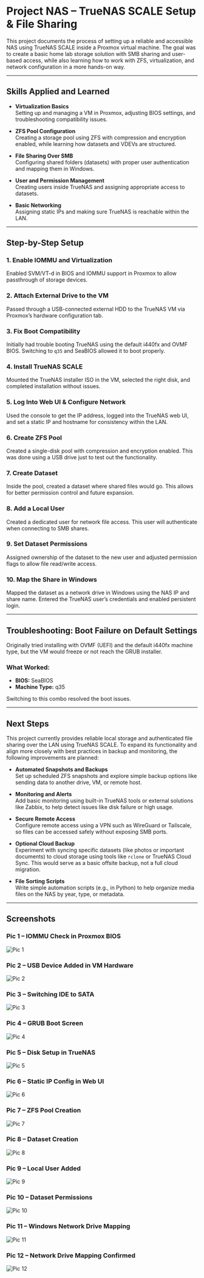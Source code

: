 # Project NAS – TrueNAS SCALE Setup & File Sharing

This project documents the process of setting up a reliable and accessible NAS using TrueNAS SCALE inside a Proxmox virtual machine. The goal was to create a basic home lab storage solution with SMB sharing and user-based access, while also learning how to work with ZFS, virtualization, and network configuration in a more hands-on way.

---

## Skills Applied and Learned

- **Virtualization Basics**  
  Setting up and managing a VM in Proxmox, adjusting BIOS settings, and troubleshooting compatibility issues.

- **ZFS Pool Configuration**  
  Creating a storage pool using ZFS with compression and encryption enabled, while learning how datasets and VDEVs are structured.

- **File Sharing Over SMB**  
  Configuring shared folders (datasets) with proper user authentication and mapping them in Windows.

- **User and Permission Management**  
  Creating users inside TrueNAS and assigning appropriate access to datasets.

- **Basic Networking**  
  Assigning static IPs and making sure TrueNAS is reachable within the LAN.

---

## Step-by-Step Setup

### 1. Enable IOMMU and Virtualization
Enabled SVM/VT-d in BIOS and IOMMU support in Proxmox to allow passthrough of storage devices.

### 2. Attach External Drive to the VM
Passed through a USB-connected external HDD to the TrueNAS VM via Proxmox’s hardware configuration tab.

### 3. Fix Boot Compatibility
Initially had trouble booting TrueNAS using the default i440fx and OVMF BIOS. Switching to `q35` and SeaBIOS allowed it to boot properly.

### 4. Install TrueNAS SCALE
Mounted the TrueNAS installer ISO in the VM, selected the right disk, and completed installation without issues.

### 5. Log Into Web UI & Configure Network
Used the console to get the IP address, logged into the TrueNAS web UI, and set a static IP and hostname for consistency within the LAN.

### 6. Create ZFS Pool
Created a single-disk pool with compression and encryption enabled. This was done using a USB drive just to test out the functionality.

### 7. Create Dataset
Inside the pool, created a dataset where shared files would go. This allows for better permission control and future expansion.

### 8. Add a Local User
Created a dedicated user for network file access. This user will authenticate when connecting to SMB shares.

### 9. Set Dataset Permissions
Assigned ownership of the dataset to the new user and adjusted permission flags to allow file read/write access.

### 10. Map the Share in Windows
Mapped the dataset as a network drive in Windows using the NAS IP and share name. Entered the TrueNAS user’s credentials and enabled persistent login.

---

## Troubleshooting: Boot Failure on Default Settings

Originally tried installing with OVMF (UEFI) and the default i440fx machine type, but the VM would freeze or not reach the GRUB installer.

### What Worked:
- **BIOS:** SeaBIOS  
- **Machine Type:** q35

Switching to this combo resolved the boot issues.

---

## Next Steps

This project currently provides reliable local storage and authenticated file sharing over the LAN using TrueNAS SCALE. To expand its functionality and align more closely with best practices in backup and monitoring, the following improvements are planned:

- **Automated Snapshots and Backups**  
  Set up scheduled ZFS snapshots and explore simple backup options like sending data to another drive, VM, or remote host.

- **Monitoring and Alerts**  
  Add basic monitoring using built-in TrueNAS tools or external solutions like Zabbix, to help detect issues like disk failure or high usage.

- **Secure Remote Access**  
  Configure remote access using a VPN such as WireGuard or Tailscale, so files can be accessed safely without exposing SMB ports.

- **Optional Cloud Backup**  
  Experiment with syncing specific datasets (like photos or important documents) to cloud storage using tools like `rclone` or TrueNAS Cloud Sync. This would serve as a basic offsite backup, not a full cloud migration.

- **File Sorting Scripts**  
  Write simple automation scripts (e.g., in Python) to help organize media files on the NAS by year, type, or metadata.

---

## Screenshots

### Pic 1 – IOMMU Check in Proxmox BIOS
![Pic 1](images/iommu-check-enabled.png)

### Pic 2 – USB Device Added in VM Hardware
![Pic 2](images/added-usb-device.png)

### Pic 3 – Switching IDE to SATA
![Pic 3](images/boot-troubleshoot-remove-ide-add-sata.png)

### Pic 4 – GRUB Boot Screen
![Pic 4](images/grub.png)

### Pic 5 – Disk Setup in TrueNAS
![Pic 5](images/disk-setup.png)

### Pic 6 – Static IP Config in Web UI
![Pic 6](images/ip-config.png)

### Pic 7 – ZFS Pool Creation
![Pic 7](images/create-pool.png)

### Pic 8 – Dataset Creation
![Pic 8](images/datasets-config.png)

### Pic 9 – Local User Added
![Pic 9](images/local-user-create.png)

### Pic 10 – Dataset Permissions
![Pic 10](images/directory-permissions.png)

### Pic 11 – Windows Network Drive Mapping
![Pic 11](images/map-network-drive.png)

### Pic 12 – Network Drive Mapping Confirmed  
![Pic 12](images/network-drive-confirmed.png)
